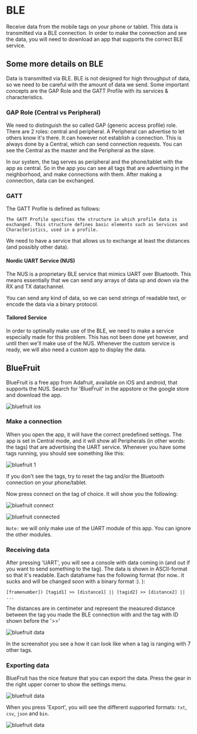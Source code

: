 # BLE
Receive data from the mobile tags on your phone or tablet. This data is transmitted via a BLE connection. In order to make the connection and see the data, you will need to download an app that supports the correct BLE service.

## Some more details on BLE
Data is transmitted via BLE. BLE is not designed for high throughput of data, so we need to be careful with the amount of data we send. Some important concepts are the GAP Role and the GATT Profile with its services & characteristics.

### GAP Role (Central vs Peripheral)
We need to distinguish the so called GAP (generic access profile) role. There are 2 roles: central and peripheral. A Peripheral can advertise to let others know it's there. It can however not establish a connection. This is always done by a Central, which can send connection requests. You can see the Central as the master and the Peripheral as the slave.

In our system, the tag serves as peripheral and the phone/tablet with the app as central.
So in the app you can see all tags that are advertising in the neighborhood, and make connections with them. After making a connection, data can be exchanged.

### GATT
The GATT Profile is defined as follows:
```
The GATT Profile specifies the structure in which profile data is exchanged. This structure defines basic elements such as Services and Characteristics, used in a profile.
```
We need to have a service that allows us to exchange at least the distances (and possibly other data).

#### Nordic UART Service (NUS)
The NUS is a proprietary BLE service that mimics UART over Bluetooth. This means essentially that we can send any arrays of data up and down via the RX and TX datachannel.

You can send any kind of data, so we can send strings of readable text, or encode the data via a binary protocol.

#### Tailored Service
In order to optimally make use of the BLE, we need to make a service especially made for this problem. This has not been done yet however, and until then we'll make use of the NUS. Whenever the custom service is ready, we will also need a custom app to display the data.

## BlueFruit
BlueFruit is a free app from Adafruit, available on iOS and android, that supports the NUS. Search for 'BlueFruit' in the appstore or the google store and download the app.

![bluefruit ios](./img/ble/ble_nus_bluefruit_download.png "BlueFruit in iOS")

### Make a connection
When you open the app, it will have the correct predefined settings. The app is set in Central mode, and it will show all Peripherals (in other words: the tags) that are advertising the UART service. Whenever you have some tags running, you should see something like this:

![bluefruit 1](./img/ble/ble_nus_bluefruit_1.png "BlueFruit 1")

If you don't see the tags, try to reset the tag and/or the Bluetooth connection on your phone/tablet.

Now press connect on the tag of choice. It will show you the following:

![bluefruit connect](./img/ble/ble_nus_bluefruit_2.png "BlueFruit connect")

![bluefruit connected](./img/ble/ble_nus_bluefruit_3.png "BlueFruit connected")

`Note:` we will only make use of the UART module of this app. You can ignore the other modules.

### Receiving data
After pressing 'UART', you will see a console with data coming in (and out if you want to send something to the tag).
The data is shown in ASCII-format so that it's readable. Each dataframe has the following format (for now.. it sucks and will be changed soon with a binary format :). ):
```
[framenumber]) [tagid1] >> [distance1] || [tagid2] >> [distance2] || ...
```
The distances are in centimeter and represent the measured distance between the tag you made the BLE connection with and the tag with ID shown before the '>>'

![bluefruit data](./img/ble/ble_nus_bluefruit_4.png "BlueFruit data")

In the screenshot you see a how it can look like when a tag is ranging with 7 other tags.


### Exporting data
BlueFruit has the nice feature that you can export the data. Press the gear in the right upper corner to show the settings menu.

![bluefruit data](./img/ble/ble_nus_bluefruit_5.png "BlueFruit data")

When you press 'Export', you will see the different supported formats: `txt`, `csv`, `json` and `bin`.

![bluefruit data](./img/ble/ble_nus_bluefruit_6.png "BlueFruit data")

